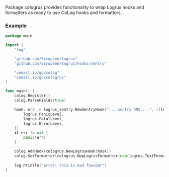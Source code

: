 Package cologrus provides functionality to wrap Logrus hooks and formatters as ready to use CoLog hooks and formatters.

### Example

```go
package main

import (
	"log"

	"github.com/Sirupsen/logrus"
	"github.com/Sirupsen/logrus/hooks/sentry"

	"comail.io/go/colog"
	"comail.io/go/cologrus"
)

func main() {
	colog.Register()
	colog.ParseFields(true)

	hook, err := logrus_sentry.NewSentryHook("... sentry DNS ...", []logrus.Level{
		logrus.PanicLevel,
		logrus.FatalLevel,
		logrus.ErrorLevel,
	})
	if err != nil {
		panic(err)
	}

	colog.AddHook(cologrus.NewLogrusHook(hook))
	colog.SetFormatter(cologrus.NewLogrusFormatter(new(logrus.TextFormatter)))
	
	log.Println("error: this is bad foo=bar")
}
```